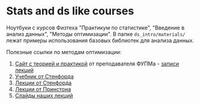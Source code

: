 # Stats and ds like courses
Ноутбуки с курсов Физтеха "Практикум по статистике", "Введение в анализ данных", "Методы оптимизации". В папке `ds_intro/materials/` лежат примеры использования базовых библиотек для анализа данных.


Полезные ссылки по методам оптимизации:
1. [Cайт с теорией и практикой](https://fmin.xyz/)  от преподавателя ФУПМа - [записи лекций](https://www.youtube.com/channel/UCVsMddgZPHRFL8yTs-jt2Pw/featured) 
2. [Учебник от Стенфорда](https://web.stanford.edu/~boyd/cvxbook/bv_cvxbook.pdf)
3. [Лекции от Стенфорда](https://web.stanford.edu/class/ee364a/)
4. [Лекции от Принстона](http://www.princeton.edu/~aaa/Public/Teaching/ORF523/)
5. [Слайды наших лекций](https://github.com/amkatrutsa/)
